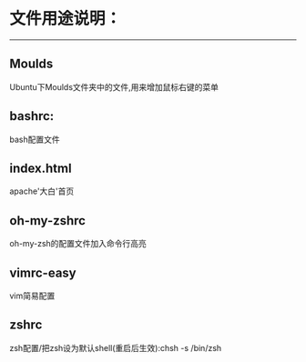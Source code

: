 # 文件用途说明：

---

## Moulds
Ubuntu下Moulds文件夹中的文件,用来增加鼠标右键的菜单

## bashrc: 
bash配置文件

## index.html
apache'大白'首页

## oh-my-zshrc
oh-my-zsh的配置文件加入命令行高亮

## vimrc-easy
vim简易配置

## zshrc
zsh配置/把zsh设为默认shell(重启后生效):chsh -s /bin/zsh 

